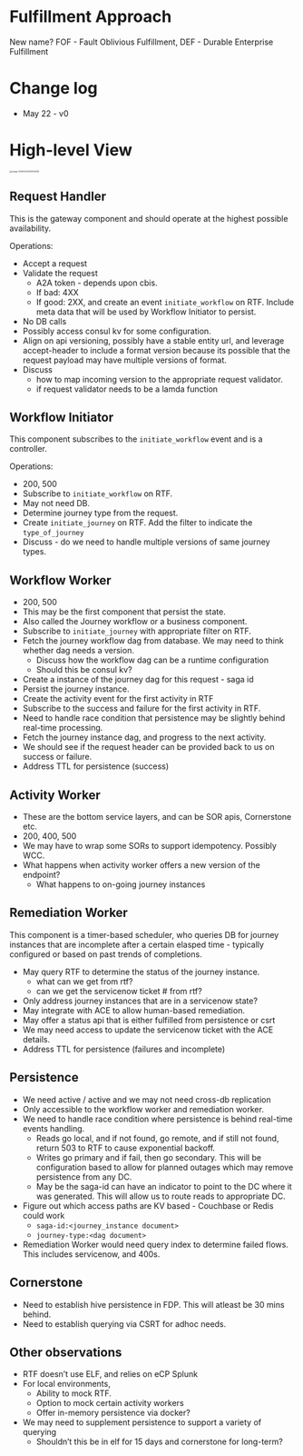 # Fulfillment Approach

New name? FOF - Fault Oblivious Fulfillment, DEF - Durable Enterprise Fulfillment

# Change log

- May 22 - v0

# High-level View

<img src="/Users/manish/Library/Application Support/typora-user-images/image-20200522233354030.png" alt="image-20200522233354030" style="zoom:25%;" />

## Request Handler

This is the gateway component and should operate at the highest possible availability. 

Operations:

- Accept a request
- Validate the request
  - A2A token - depends upon cbis.
  - If bad: 4XX
  - If good: 2XX, and create an event `initiate_workflow` on RTF. Include meta data that will be used by Workflow Initiator to persist.
- No DB calls
- Possibly access consul kv for some configuration.
- Align on api versioning, possibly have a stable entity url, and leverage accept-header to include a format version because its possible that the request payload may have multiple versions of format.
- Discuss 
  - how to map incoming version to the appropriate request validator.
  - if request validator needs to be a lamda function

## Workflow Initiator

This component subscribes to the `initiate_workflow` event and is a controller. 

Operations:

- 200, 500
- Subscribe to `initiate_workflow` on RTF.
- May not need DB.
- Determine journey type from the request.
- Create `initiate_journey` on RTF. Add the filter to indicate the `type_of_journey`
- Discuss - do we need to handle multiple versions of same journey types.

## Workflow Worker

- 200, 500
- This may be the first component that persist the state.
- Also called the Journey workflow or a business component.
- Subscribe to `initiate_journey` with appropriate filter on RTF.
- Fetch the journey workflow dag from database. We may need to think whether dag needs a version.
  - Discuss how the workflow dag can be a runtime configuration
  - Should this be consul kv?
- Create a instance of the journey dag for this request - saga id
- Persist the journey instance.
- Create the activity event for the first activity in RTF
- Subscribe to the success and failure for the first activity in RTF.
- Need to handle race condition that persistence may be slightly behind real-time processing.
- Fetch the journey instance dag, and progress to the next activity.
- We should see if the request header can be provided back to us on success or failure.
- Address TTL for persistence (success)

## Activity Worker

- These are the bottom service layers, and can be SOR apis, Cornerstone etc.
- 200, 400, 500
- We may have to wrap some SORs to support idempotency. Possibly WCC.
- What happens when activity worker offers a new version of the endpoint?
  - What happens to on-going journey instances

## Remediation Worker

This component is a timer-based scheduler, who queries DB for journey instances that are incomplete after a certain elasped time - typically configured or based on past trends of completions. 

- May query RTF to determine the status of the journey instance.
  - what can we get from rtf? 
  - can we get the servicenow ticket # from rtf? 
- Only address journey instances that are in a servicenow state?
- May integrate with ACE to allow human-based remediation.
- May offer a status api that is either fulfilled from persistence or csrt
- We may need access to update the servicenow ticket with the ACE details. 
- Address TTL for persistence (failures and incomplete)

## Persistence

- We need active / active and we may not need cross-db replication
- Only accessible to the workflow worker and remediation worker.
- We need to handle race condition where persistence is behind real-time events handling. 
  - Reads go local, and if not found, go remote, and if still not found, return 503 to RTF to cause exponential backoff.
  - Writes go primary and if fail, then go secondary. This will be configuration based to allow for planned outages which may remove persistence from any DC.
  - May be the saga-id can have an indicator to point to the DC where it was generated. This will allow us to route reads to appropriate DC.
- Figure out which access paths are KV based - Couchbase or Redis could work
  - `saga-id:<journey_instance document>`
  - `journey-type:<dag document>`
- Remediation Worker would need query index to determine failed flows. This includes servicenow, and 400s.

## Cornerstone

- Need to establish hive persistence in FDP. This will atleast be 30 mins behind.
- Need to establish querying via CSRT for adhoc needs.

## Other observations

- RTF doesn’t use ELF, and relies on eCP Splunk
- For local environments, 
  - Ability to mock RTF.
  - Option to mock certain activity workers
  - Offer in-memory persistence via docker?
- We may need to supplement persistence to support a variety of querying
  - Shouldn’t this be in elf for 15 days and cornerstone for long-term?





 

